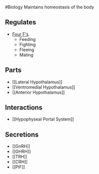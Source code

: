 #Biology
Maintains homeostasis of the body
## Regulates
* [Four F's](https://en.wikipedia.org/wiki/Four_Fs_(evolution))
	* Feeding
	* Fighting
	* Fleeing
	* Mating
## Parts
* [[Lateral Hypothalamus]]
* [[Ventromedial Hypothalamus]]
* [[Anterior Hypothalamus]]
## Interactions
* [[Hypophyseal Portal System]]
## Secretions
* [[GnRH]]
* [[GHRH]]
* [[TRH]]
* [[CRH]]
* [[PIF]]